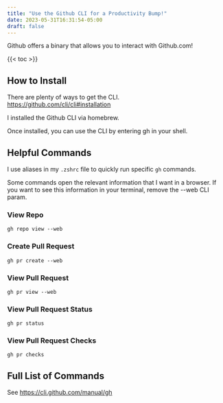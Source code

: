 ```yaml
---
title: "Use the Github CLI for a Productivity Bump!"
date: 2023-05-31T16:31:54-05:00
draft: false
---
```


Github offers a binary that allows you to interact with Github.com!

{{< toc >}}

## How to Install

There are plenty of ways to get the CLI. <https://github.com/cli/cli#installation>

I installed the Github CLI via homebrew.

Once installed, you can use the CLI by entering gh in your shell.

## Helpful Commands

I use aliases in my `.zshrc` file to quickly run specific `gh` commands.

Some commands open the relevant information that I want in a browser. If you want to see this information in your terminal, remove the --web CLI param.

### View Repo

`gh repo view --web`

### Create Pull Request

`gh pr create --web`

### View Pull Request

`gh pr view --web`

### View Pull Request Status

`gh pr status`

### View Pull Request Checks

`gh pr checks`

## Full List of Commands

See <https://cli.github.com/manual/gh>
